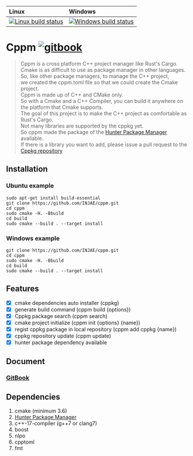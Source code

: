 |Linux|Windows|
|:----|:------|
[![Linux build status][1]][2] | [![Windows build status][3]][4] | 

[1]: https://travis-ci.com/injae/cppm.svg?branch=master
[2]: https://travis-ci.com/injae/cppm
[3]: https://ci.appveyor.com/api/projects/status/6ovjp02higajbxhm?svg=true
[4]: https://ci.appveyor.com/project/injae/cppm
[5]: https://aleen42.github.io/badges/src/gitbook_2.svg
[6]: https://cppm.gitbook.io/project/

Cppm [![gitbook][5]][6]
========
> Cppm is a cross platform C++ project manager like Rust's Cargo.   
> Cmake is as difficult to use as package manager in other languages.   
> So, like other package managers, to manage the C++ project,   
> we created the cppm.toml file so that we could create the Cmake project.   
> Cppm is made up of C++ and CMake only.   
> So with a Cmake and a C++ Compiler, you can build it anywhere on the platform that Cmake supports.  
> The goal of this project is to make the C++ project as comfortable as Rust's Cargo.  
> Not many libraries are supported by the cppkg yet.   
> So cppm made the package of the [Hunter Package Manager](https://github.com/ruslo/hunter) available.   
> If there is a library you want to add, please issue a pull request to the [Cppkg repository](https://github.com/injae/cppkg)  

## Installation
### Ubuntu example
```
sudo apt-get install build-essential
git clone https://github.com/INJAE/cppm.git
cd cppm
sudo cmake -H. -Bbuild
cd build
sudo cmake --build . --target install
```
### Windows example
```
git clone https://github.com/INJAE/cppm.git
cd cppm
sudo cmake -H. -Bbuild
cd build
sudo cmake --build . --target install
```

## Features
- [x] cmake dependencies auto installer (cppkg)
- [x] generate build command (cppm build {options})
- [x] Cppkg package search (cppm search)
- [x] cmake project initialize (cppm init {options} {name})
- [x] regist cppkg package in local repository (cppm add cppkg {name})
- [x] cppkg repository update (cppm update)
- [x] hunter package dependency available 

## Document
### [GitBook](https://cppm.gitbook.io/project/)

## Dependencies
1. cmake (minimum 3.6)  
2. [Hunter Package Manager](https://github.com/ruslo/hunter)  
2. c++-17-compiler (g++7 or clang7)
3. boost
4. nlpo
5. cpptoml
6. fmt


